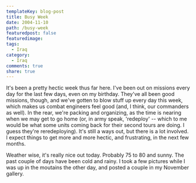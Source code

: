```yaml
---
templateKey: blog-post
title: Busy Week
date: 2004-11-10
path: /busy-week
featuredpost: false
featuredimage:
tags:
  - Iraq
category:
  - Iraq
comments: true
share: true
---
```


It's been a pretty hectic week thus far here. I've been out on missions every day for the last few days, even on my birthday. They've all been good missions, though, and we've gotten to blow stuff up every day this week, which makes us combat engineers feel good (and, I think, our commanders as well). In the rear, we're packing and organizing, as the time is nearing when we may get to go home (or, in army speak, 'redeploy' -- which to me would be what some units coming back for their second tours are doing. I guess they're reredeploying). It's still a ways out, but there is a lot involved. I expect things to get more and more hectic, and frustrating, in the next few months.

Weather wise, it's really nice out today. Probably 75 to 80 and sunny. The past couple of days have been cold and rainy. I took a few pictures while I was up in the moutains the other day, and posted a couple in my November gallery.
